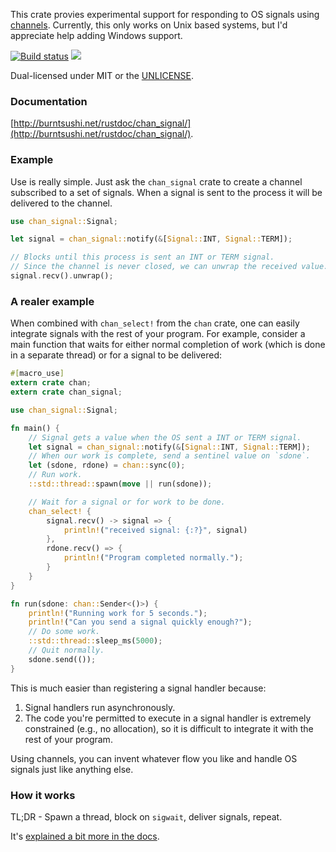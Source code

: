 This crate provies experimental support for responding to OS signals using
[channels](https://github.com/BurntSushi/chan). Currently, this only works on
Unix based systems, but I'd appreciate help adding Windows support.

[![Build status](https://api.travis-ci.org/BurntSushi/chan-signal.png)](https://travis-ci.org/BurntSushi/chan-signal)
[![](http://meritbadge.herokuapp.com/chan-signal)](https://crates.io/crates/chan-signal)

Dual-licensed under MIT or the [UNLICENSE](http://unlicense.org).


### Documentation

[http://burntsushi.net/rustdoc/chan_signal/](http://burntsushi.net/rustdoc/chan_signal/).


### Example

Use is really simple. Just ask the `chan_signal` crate to create a channel
subscribed to a set of signals. When a signal is sent to the process it will
be delivered to the channel.

```rust
use chan_signal::Signal;

let signal = chan_signal::notify(&[Signal::INT, Signal::TERM]);

// Blocks until this process is sent an INT or TERM signal.
// Since the channel is never closed, we can unwrap the received value.
signal.recv().unwrap();
```

### A realer example

When combined with `chan_select!` from the `chan` crate, one can easily
integrate signals with the rest of your program. For example, consider a
main function that waits for either normal completion of work (which is done
in a separate thread) or for a signal to be delivered:

```rust
#[macro_use]
extern crate chan;
extern crate chan_signal;

use chan_signal::Signal;

fn main() {
    // Signal gets a value when the OS sent a INT or TERM signal.
    let signal = chan_signal::notify(&[Signal::INT, Signal::TERM]);
    // When our work is complete, send a sentinel value on `sdone`.
    let (sdone, rdone) = chan::sync(0);
    // Run work.
    ::std::thread::spawn(move || run(sdone));

    // Wait for a signal or for work to be done.
    chan_select! {
        signal.recv() -> signal => {
            println!("received signal: {:?}", signal)
        },
        rdone.recv() => {
            println!("Program completed normally.");
        }
    }
}

fn run(sdone: chan::Sender<()>) {
    println!("Running work for 5 seconds.");
    println!("Can you send a signal quickly enough?");
    // Do some work.
    ::std::thread::sleep_ms(5000);
    // Quit normally.
    sdone.send(());
}
```

This is much easier than registering a signal handler because:

1. Signal handlers run asynchronously.
2. The code you're permitted to execute in a signal handler is extremely
   constrained (e.g., no allocation), so it is difficult to integrate
   it with the rest of your program.

Using channels, you can invent whatever flow you like and handle OS signals
just like anything else.


### How it works

TL;DR - Spawn a thread, block on `sigwait`, deliver signals, repeat.

It's
[explained a bit more in the docs](http://burntsushi.net/rustdoc/chan_signal/#how-it-works).
